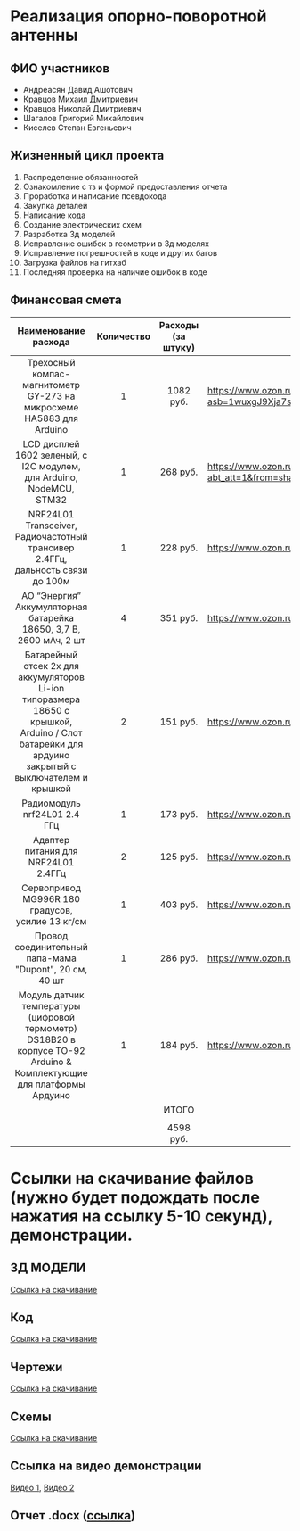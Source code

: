 # Реализация опорно-поворотной антенны

## ФИО участников

- Андреасян Давид Ашотович
- Кравцов Михаил Дмитриевич
- Кравцов Николай Дмитриевич
- Шагалов Григорий Михайлович
- Киселев Степан Евгеньевич

## Жизненный цикл проекта

1) Распределение обязанностей
2) Ознакомление с тз и формой предоставления отчета
3) Проработка и написание псевдокода
4) Закупка деталей
5) Написание кода
6) Создание электрических схем
7) Разработка 3д моделей
8) Исправление ошибок в геометрии в 3д моделях
9) Исправление погрешностей в коде и других багов
10) Загрузка файлов на гитхаб
11) Последняя проверка на наличие ошибок в коде

## Финансовая смета

| Наименование расхода | Количество | Расходы (за штуку) | Ссылка |
| :----------------: | :------: | :----: | -- |
| Трехосный компас-магнитометр GY-273 на микросхеме HA5883 для Arduino        |  1  | 1082 руб. | https://www.ozon.ru/product/trehosnyy-kompas-magnitometr-gy-273-na-mikrosheme-ha5883-dlya-arduino-1332794442/?asb=1wuxgJ9Xja7sG%252B7Oi%252FAwKsKvsYTOkbyrNu5EmjSFE9I%253D&asb2=LYTk1LnXhv6UjxjMzFZnMHsOqVgnrzxalFLEdnqV8mTc6WM0eBRS3JTy0XPKf7UAlHbvUbsaNXnt54Ygf7EXXQ&avtc=1&avte=4&avts=1736945743&keywords=HMC5883L |
| LCD дисплей 1602 зеленый, с I2C модулем, для Arduino, NodeMCU, STM32           |  1  | 268 руб. | https://www.ozon.ru/product/lcd-displey-1602-zelenyy-s-i2c-modulem-dlya-arduino-nodemcu-stm32-1538752524/?abt_att=1&from=share_android&origin_referer=github.com&utm_campaign=productpage_link&utm_medium=share_button&utm_source=smm |
| NRF24L01 Transceiver, Радиочастотный трансивер 2.4ГГц, дальность связи до 100м    |  1  | 228 руб. | https://www.ozon.ru/product/nrf24l01-transceiver-radiochastotnyy-transiver-2-4ggts-dalnost-svyazi-do-100m-1043208008/ |
| АО “Энергия” Аккумуляторная батарейка 18650, 3,7 В, 2600 мАч, 2 шт |  4  | 351 руб. | https://www.ozon.ru/product/ao-energiya-akkumulyatornaya-batareyka-18650-3-7-v-2600-mach-2-sht-1712875143/?oos_search=false |
| Батарейный отсек 2х для аккумуляторов Li-ion типоразмера 18650 с крышкой, Arduino / Слот батарейки для ардуино закрытый с выключателем и крышкой |  2  | 151 руб. | https://www.ozon.ru/product/batareynyy-otsek-2h-dlya-akkumulyatorov-li-ion-tiporazmera-18650-s-kryshkoy-arduino-slot-930989918/ |
| Радиомодуль nrf24L01 2.4 ГГц | 1 | 173 руб. | https://www.ozon.ru/product/radiomodul-nrf24l01-2-4-ggts-1420337483/?avtc=1&avte=4&avts=1738949952 |
| Адаптер питания для NRF24L01 2.4ГГц | 2 | 125 руб. | https://www.ozon.ru/product/adapter-pitaniya-dlya-nrf24l01-2-4ggts-1420340916/?avtc=1&avte=4&avts=1738949952 |
| Сервопривод MG996R 180 градусов, усилие 13 кг/см | 1 | 403 руб. | https://www.ozon.ru/product/servoprivod-mg996r-180-gradusov-usilie-13-kg-sm-1246243288/?avtc=1&avte=4&avts=1738949952 |
| Провод соединительный папа-мама "Dupont", 20 см, 40 шт | 1 | 286 руб. | https://www.ozon.ru/product/provod-soedinitelnyy-papa-mama-dupont-20-sm-40-sht-832392576/?avtc=1&avte=4&avts=1738949952 |
| Модуль датчик температуры (цифровой термометр) DS18B20 в корпусе TO-92 Arduino & Комплектующие для платформы Ардуино | 1 | 184 руб. | https://www.ozon.ru/product/modul-datchik-temperatury-tsifrovoy-termometr-ds18b20-v-korpuse-to-92-arduino-komplektuyushchie-dlya-522731862/?avtc=1&avte=4&avts=1738949952 |
| | | ИТОГО | |
| | | | |
| | | 4598 руб. | |


# Ссылки на скачивание файлов (нужно будет подождать после нажатия на ссылку 5-10 секунд), демонстрации.


## 3Д МОДЕЛИ

[Ссылка на скачивание](https://download-directory.github.io/?url=https%3A%2F%2Fgithub.com%2FKolya080808%2Fpredprof%2Ftree%2Fmain%2F3d_model)

## Код

[Ссылка на скачивание](https://download-directory.github.io/?url=https%3A%2F%2Fgithub.com%2FKolya080808%2Fpredprof%2Ftree%2Fmain%2Fcode)

## Чертежи

[Ссылка на скачивание](https://download-directory.github.io/?url=https%3A%2F%2Fgithub.com%2FKolya080808%2Fpredprof%2Ftree%2Fmain%2Fimages)

## Схемы

[Ссылка на скачивание](https://download-directory.github.io/?url=https%3A%2F%2Fgithub.com%2FKolya080808%2Fpredprof%2Ftree%2Fmain%2Fschemes)

## Ссылка на видео демонстрации

[Видео 1](https://rutube.ru/video/4a0eeac473d98cd3b17d16f6c6f41e33/), [Видео 2](https://rutube.ru/video/2dea4a91a3a1e4dbda1cc624d5fb746f/)

## Отчет .docx ([ссылка](https://github.com/Kolya080808/predprof/blob/main/Converted.docx))
